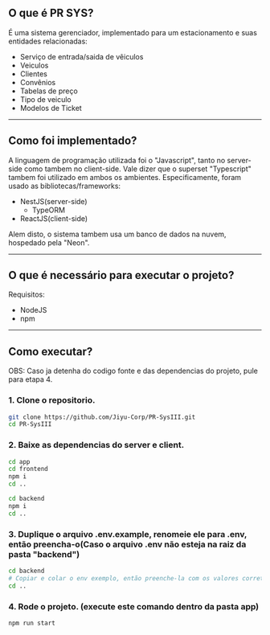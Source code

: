 ## O que é PR SYS?
É uma sistema gerenciador, implementado para um estacionamento e suas entidades relacionadas:
- Serviço de entrada/saida de vêiculos
- Veiculos
- Clientes
- Convênios
- Tabelas de preço
- Tipo de veiculo
- Modelos de Ticket
---
## Como foi implementado?
A linguagem de programação utilizada foi o "Javascript", tanto no server-side como tambem no client-side. 
Vale dizer que o superset "Typescript" tambem foi utilizado em ambos os ambientes.
Especificamente, foram usado as bibliotecas/frameworks:
- NestJS(server-side)
  - TypeORM
- ReactJS(client-side)

Alem disto, o sistema tambem usa um banco de dados na nuvem, hospedado pela "Neon".

---
## O que é necessário para executar o projeto?
Requisitos:
- NodeJS
- npm

---
## Como executar?
OBS: Caso ja detenha do codigo fonte e das dependencias do projeto, pule para etapa 4.

### 1. Clone o repositorio.
```bash
git clone https://github.com/Jiyu-Corp/PR-SysIII.git
cd PR-SysIII
```

### 2. Baixe as dependencias do server e client.
```bash
cd app
cd frontend
npm i
cd ..

cd backend
npm i
cd ..
```

### 3. Duplique o arquivo .env.example, renomeie ele para .env, então preencha-o(Caso o arquivo .env não esteja na raiz da pasta "backend")
```bash
cd backend
# Copiar e colar o env exemplo, então preenche-la com os valores corretos.
cd ..
```

### 4. Rode o projeto. (execute este comando dentro da pasta app)
```bash
npm run start
```
